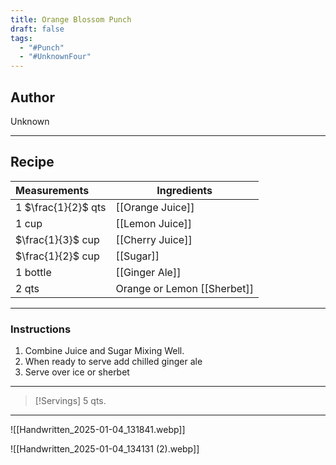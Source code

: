 ```yaml
---
title: Orange Blossom Punch
draft: false
tags:
  - "#Punch"
  - "#UnknownFour"
---
```

## Author
Unknown
___
## Recipe

| Measurements        | Ingredients                 |
| :------------------ | --------------------------- |
| 1 $\frac{1}{2}$ qts | [[Orange Juice]]            |
| 1 cup               | [[Lemon Juice]]             |
| $\frac{1}{3}$ cup   | [[Cherry Juice]]            |
| $\frac{1}{2}$  cup  | [[Sugar]]                   |
| 1 bottle            | [[Ginger Ale]]              |
| 2 qts               | Orange or Lemon [[Sherbet]] |
___
### Instructions
1. Combine Juice and Sugar Mixing Well.
2. When ready to serve add chilled ginger ale
3. Serve over ice or sherbet
___
>[!Servings]
>5 qts.

___
![[Handwritten_2025-01-04_131841.webp]]

![[Handwritten_2025-01-04_134131 (2).webp]]